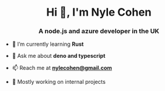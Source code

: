 <h1 align="center">Hi 👋, I'm Nyle Cohen</h1>
<h3 align="center">A node.js and azure developer in the UK</h3>

- 🌱 I’m currently learning **Rust**

- 💬 Ask me about **deno and typescript**

- 📫 Reach me at **nylecohen@gmail.com**

- 🤫 Mostly working on internal projects
